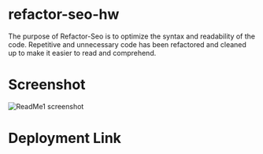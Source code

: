 # refactor-seo-hw

The purpose of Refactor-Seo is to optimize the syntax and readability of the code. Repetitive and unnecessary code has been refactored and cleaned up to make it easier to read and comprehend. 

# Screenshot

![ReadMe1 screenshot](https://user-images.githubusercontent.com/100255864/173237541-7937b1fa-42c7-4bf4-8c89-f04a6e0a627f.png)

# Deployment Link

